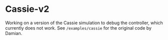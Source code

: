 # Cassie-v2

Working on a version of the Cassie simulation to debug the controller, which currently does not work. See `/examples/cassie` for the original code by Damian.